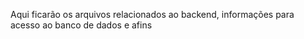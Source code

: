 Aqui ficarão os arquivos relacionados ao backend, informações para acesso ao banco de dados e afins
